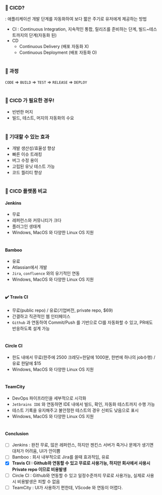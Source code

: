 ### 👷 CICD?
: 애플리케이션 개발 단계를 자동화하여 보다 짧은 주기로 유저에게 제공하는 방법
- CI : Continuous Integration, 지속적인 통합, 릴리즈를 준비하는 단계, 빌드~테스트까지의 단계(자동화 된)
- CD
  - Continuous Delivery (배포 자동화 X)
  - Continuous Deployment (배포 자동화 O)
#
### :test_tube: 과정
`CODE` ⇒ `BUILD` ⇒ `TEST` ⇒ `RELEASE` ⇒ `DEPLOY`
#
### :monocle_face: CICD 가 필요한 경우!
- 빈번한 머지
- 빌드, 테스트, 머지의 자동화의 수요
#
### :goal_net: 기대할 수 있는 효과
- 개발 생산성/효율성 향상
- 빠른 이슈 트래킹
- 버그 수정 용이
- 고립된 유닛 테스트 가능
- 코드 퀄리티 향상
#
### :bookmark: CICD 플랫폼 비교
#### Jenkins
- 무료
- 레퍼런스와 커뮤니티가 크다
- 플러그인 생태계
- Windows, MacOS 와 다양한 Linux OS 지원

#
#### Bamboo
- 유료
- Atlassian에서 개발
- `Jira`, `confluence` 와의 유기적인 연동
- Windows, MacOS 와 다양한 Linux OS 지원

#
#### ✔️  Travis CI
- 무료(public repo) / 유료(기업버전, private repo, $69)
- 간결하고 직관적인 웹 인터페이스
- `Github` 과 연동하여 Commit/Push 를 기반으로 CI를 자동화할 수 있고, PR에도 반응하도록 설계 가능

#
#### Circle CI
- 한도 내에서 무료(한주에 2500 크레딧=한달에 1000분, 한번에 하나의 job수행) / 유료 한달에 $15
- Windows, MacOS 와 다양한 Linux OS 지원

#
#### TeamCity
- DevOps 파이프라인을 세부적으로 시각화
- `Jetbrains IDE` 와 연동하면 IDE 내에서 빌드, 확인, 자동화 테스트까지 수행 가능
- 테스트 기록을 유지해주고 불안정한 테스트의 경우 신뢰도 낮음으로 표시
- Windows, MacOS 와 다양한 Linux OS 지원

#
#### Conclusion
- [ ] Jenkins : 완전 무료, 많은 레퍼런스, 하지만 젠킨스 서버가 죽거나 문제가 생기면 대처가 어려움, UI가 안이쁨  
- [ ] Bamboo : 회사 내부적으로 Jira를 쓸때 효과적임, 유료  
- [x] **Travis CI : Github와 연동할 수 있고 무료로 사용가능, 하지만 회사에서 사용시 Private repo 이므로 비용발생**  
- [ ] Circle CI : Github와 연동할 수 있고 일정수준까지 무료로 사용가능, 실제로 사용시 비용발생은 피할 수 없음  
- [ ] TeamCity : UI가 사용하기 편한데, VScode 와 연동이 어렵다.  
